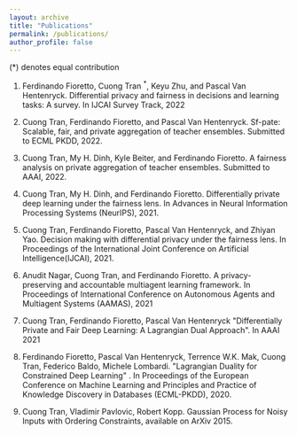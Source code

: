 ```yaml
---
layout: archive
title: "Publications"
permalink: /publications/
author_profile: false
---
```

(*) denotes equal contribution


 1. Ferdinando Fioretto, Cuong Tran <sup>*</sup>, Keyu Zhu, and Pascal Van Hentenryck. Differential privacy and
fairness in decisions and learning tasks: A survey. In IJCAI Survey Track, 2022

2. Cuong Tran, Ferdinando Fioretto, and Pascal Van Hentenryck. Sf-pate: Scalable, fair, and private
aggregation of teacher ensembles. Submitted to ECML PKDD, 2022.

3. Cuong Tran, My H. Dinh, Kyle Beiter, and Ferdinando Fioretto. A fairness analysis on private
aggregation of teacher ensembles. Submitted to AAAI, 2022.

4. Cuong Tran, My H. Dinh, and Ferdinando Fioretto. Differentially private deep learning under the
fairness lens. In Advances in Neural Information Processing Systems (NeurIPS), 2021.

5. Cuong Tran, Ferdinando Fioretto, Pascal Van Hentenryck, and Zhiyan Yao. Decision making with
differential privacy under the fairness lens. In Proceedings of the International Joint Conference on
Artificial Intelligence(IJCAI), 2021.

6. Anudit Nagar, Cuong Tran, and Ferdinando Fioretto. A privacy-preserving and accountable multiagent
learning framework. In Proceedings of International Conference on Autonomous Agents and Multiagent
Systems (AAMAS), 2021

7. Cuong Tran, Ferdinando Fioretto, Pascal Van Hentenryck "Differentially Private and Fair Deep Learning: A Lagrangian Dual Approach". In AAAI 2021
 
8. Ferdinando Fioretto, Pascal Van Hentenryck, Terrence W.K. Mak, Cuong Tran, Federico Baldo, Michele Lombardi. "Lagrangian Duality for Constrained Deep Learning" . In Proceedings of the European Conference on Machine Learning and Principles and Practice of Knowledge Discovery in Databases (ECML-PKDD), 2020.


9. Cuong Tran, Vladimir Pavlovic, Robert Kopp. Gaussian Process for Noisy Inputs with Ordering Constraints, available on ArXiv 2015.
